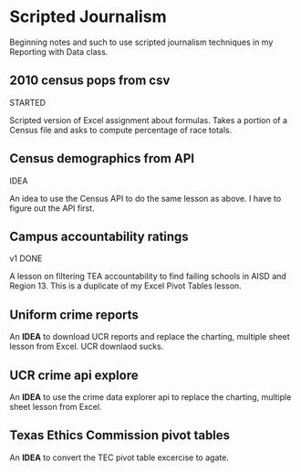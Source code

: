 Scripted Journalism
===================

Beginning notes and such to use scripted journalism techniques in my Reporting with Data class.

## 2010 census pops from csv

STARTED

Scripted version of Excel assignment about formulas. Takes a portion of a Census file and asks to compute percentage of race totals.

## Census demographics from API

IDEA

An idea to use the Census API to do the same lesson as above. I have to figure out the API first.

## Campus accountability ratings

v1 DONE

A lesson on filtering TEA accountability to find failing schools in AISD and Region 13. This is a duplicate of my Excel Pivot Tables lesson.

## Uniform crime reports

An **IDEA** to download UCR reports and replace the charting, multiple sheet lesson from Excel. UCR downlaod sucks.

## UCR crime api explore

An **IDEA** to use the crime data explorer api to replace the charting, multiple sheet lesson from Excel.

## Texas Ethics Commission pivot tables

An **IDEA** to convert the TEC pivot table excercise to agate.